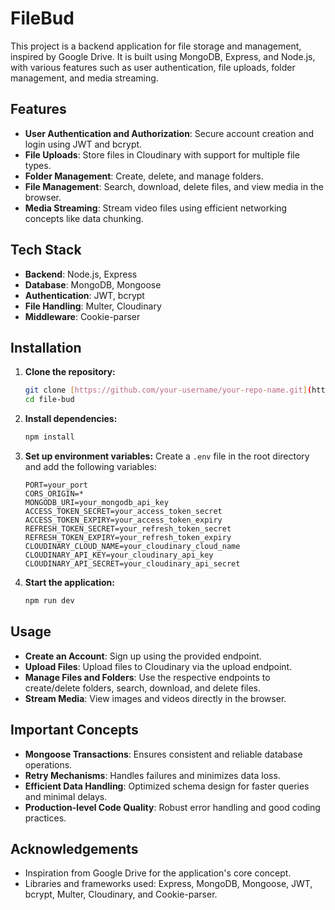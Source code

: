 # FileBud

This project is a backend application for file storage and management, inspired by Google Drive. It is built using MongoDB, Express, and Node.js, with various features such as user authentication, file uploads, folder management, and media streaming.


## Features

- **User Authentication and Authorization**: Secure account creation and login using JWT and bcrypt.
- **File Uploads**: Store files in Cloudinary with support for multiple file types.
- **Folder Management**: Create, delete, and manage folders.
- **File Management**: Search, download, delete files, and view media in the browser.
- **Media Streaming**: Stream video files using efficient networking concepts like data chunking.

## Tech Stack

- **Backend**: Node.js, Express
- **Database**: MongoDB, Mongoose
- **Authentication**: JWT, bcrypt
- **File Handling**: Multer, Cloudinary
- **Middleware**: Cookie-parser

## Installation

1. **Clone the repository:**
    ```bash
    git clone [https://github.com/your-username/your-repo-name.git](https://github.com/RealThomasCat/file-bud.git)
    cd file-bud
    ```

2. **Install dependencies:**
    ```bash
    npm install
    ```

3. **Set up environment variables:**
    Create a `.env` file in the root directory and add the following variables:
    ```env
    PORT=your_port
    CORS_ORIGIN=*
    MONGODB_URI=your_mongodb_api_key
    ACCESS_TOKEN_SECRET=your_access_token_secret
    ACCESS_TOKEN_EXPIRY=your_access_token_expiry
    REFRESH_TOKEN_SECRET=your_refresh_token_secret
    REFRESH_TOKEN_EXPIRY=your_refresh_token_expiry
    CLOUDINARY_CLOUD_NAME=your_cloudinary_cloud_name
    CLOUDINARY_API_KEY=your_cloudinary_api_key
    CLOUDINARY_API_SECRET=your_cloudinary_api_secret
    ```

4. **Start the application:**
    ```bash
    npm run dev
    ```

## Usage

- **Create an Account**: Sign up using the provided endpoint.
- **Upload Files**: Upload files to Cloudinary via the upload endpoint.
- **Manage Files and Folders**: Use the respective endpoints to create/delete folders, search, download, and delete files.
- **Stream Media**: View images and videos directly in the browser.

## Important Concepts

- **Mongoose Transactions**: Ensures consistent and reliable database operations.
- **Retry Mechanisms**: Handles failures and minimizes data loss.
- **Efficient Data Handling**: Optimized schema design for faster queries and minimal delays.
- **Production-level Code Quality**: Robust error handling and good coding practices.

## Acknowledgements

- Inspiration from Google Drive for the application's core concept.
- Libraries and frameworks used: Express, MongoDB, Mongoose, JWT, bcrypt, Multer, Cloudinary, and Cookie-parser.

